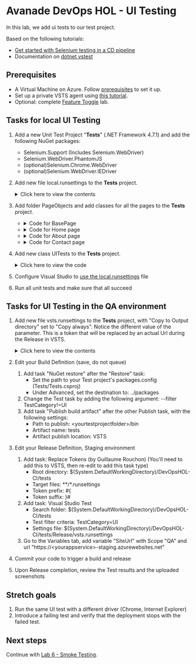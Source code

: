 # Avanade DevOps HOL - UI Testing

In this lab, we add ui tests to our test project.

Based on the following tutorials:

- [Get started with Selenium testing in a CD pipeline](https://docs.microsoft.com/en-us/vsts/build-release/test/continuous-test-selenium)
- Documentation on [dotnet vstest](https://docs.microsoft.com/en-us/dotnet/core/tools/dotnet-vstest)

## Prerequisites

- A Virtual Machine on Azure. Follow [prerequisites](../getting-started/README.md) to set it up.
- Set up a private VSTS agent using [this tutorial](../private-agent/README.md).
- Optional: complete [Feature Toggle](../feature-flag/README.md) lab.

## Tasks for local UI Testing

1. Add a new Unit Test Project "**Tests**" (.NET Framework 4.7.1) and add the following NuGet packages:
   - Selenium.Support (Includes Selenium.WebDriver)
   - Selenium.WebDriver.PhantomJS
   - (optional)Selenium.Chrome.WebDriver
   - (optional)Selenium.WebDriver.IEDriver

1. Add new file local.runsettings to the **Tests** project.
    <details><summary>Click here to view the contents</summary>

    ```xml
    <?xml version="1.0" encoding="utf-8" ?>
    <RunSettings>
        <TestRunParameters>
            <Parameter name="siteUrl" value="http://localhost:<porttoyourlocalwebsite>" />
        </TestRunParameters>
    </RunSettings>
    ```
    </details>

1. Add folder PageObjects and add classes for all the pages to the **Tests** project.
   - <details><summary>Code for BasePage</summary>

        ```csharp
        using OpenQA.Selenium;
        
        abstract class BasePage
        {
            protected readonly IWebDriver Driver;
            protected readonly string BaseUrl;

            protected BasePage(IWebDriver driver, string baseUrl)
            {
                Driver = driver;
                BaseUrl = baseUrl;
            }

            public HomePage GoToHomePage()
            {
                var home = Driver.FindElement(By.LinkText("Home"));
                home.Click();
                return new HomePage(Driver, BaseUrl);
            }

            public AboutPage GoToAboutPage()
            {
                var about = Driver.FindElement(By.LinkText("About"));
                about.Click();
                return new AboutPage(Driver, BaseUrl);
            }

            public ContactPage GoToContactPage()
            {
                var contact = Driver.FindElement(By.LinkText("Contact"));
                contact.Click();
                return new ContactPage(Driver, BaseUrl);
            }
        }
        ```
   </details>

   - <details><summary>Code for Home page</summary>

        ```csharp
        using OpenQA.Selenium;
        
        class HomePage : BasePage
        {
            public HomePage(IWebDriver driver, string baseUrl) : base(driver, baseUrl)
            {
            }

            public string Title { get; set; }

            public void GoToPage()
            {
                Driver.Navigate().GoToUrl($"{BaseUrl}");
            }
        }
        ```
   </details>

   - <details><summary>Code for About page</summary>

        ```csharp
        using OpenQA.Selenium;
        
        class AboutPage : BasePage
        {
            public AboutPage(IWebDriver driver, string baseUrl) : base(driver, baseUrl)
            {
            }

            [FindsBy(How = How.ClassName, Using = "fusion-main-menu-icon")]
            private IWebElement searchIcon;

            public void GoToPage()
            {
                Driver.Navigate().GoToUrl($"{BaseUrl}/Home/About");
            }
        }
        ```
   </details>

   - <details><summary>Code for Contact page</summary>

        ```csharp
        using OpenQA.Selenium;
        
        class ContactPage : BasePage
        {
            public ContactPage(IWebDriver driver, string baseUrl) : base(driver, baseUrl)
            {
            }

            [FindsBy(How = How.ClassName, Using = "fusion-main-menu-icon")]
            private IWebElement searchIcon;

            public void GoToPage()
            {
                Driver.Navigate().GoToUrl($"{BaseUrl}/Home/Contact");
            }
        }
        ```
   </details>


1. Add new class UITests to the **Tests** project.
    <details><summary>Click here to view the code</summary>

    ```csharp
    using Microsoft.VisualStudio.TestTools.UnitTesting;
    using OpenQA.Selenium;
    using OpenQA.Selenium.PhantomJS;
    using OpenQA.Selenium.Remote;
    using System;
    using System.Drawing;
    using System.IO;

    [TestClass]
    public class UITests
    {
        public TestContext TestContext { get; set; }

        private RemoteWebDriver _driver;
        private string _siteUrl;

        [TestInitialize()]
        public void MyTestInitialize()
        {
            if (TestContext.Properties.Contains("siteUrl"))
            {
                _siteUrl = TestContext.Properties["siteUrl"].ToString();
            }

            // PhantomJS
            _driver = new PhantomJSDriver(Directory.GetCurrentDirectory());

            // Chrome
            //var options =new ChromeOptions();
            //options.AddArguments("headless");
            //_driver = new ChromeDriver(Directory.GetCurrentDirectory(),options);

            // Internet Explorer
            //_driver = new InternetExplorerDriver(Directory.GetCurrentDirectory());

            // Shared driver settings
            _driver.Manage().Window.Size = new Size(1920, 1080);
            _driver.Manage().Timeouts().PageLoad = TimeSpan.FromSeconds(10);
        }

        [TestMethod]
        [TestCategory("UI")]
        [Priority(1)]
        [Owner("PhantomJS")]

        public void Test()
        {
            try
            {
                var page = new HomePage(_driver, _siteUrl);
                page.GoToPage();
                SaveAsImage(_driver.GetScreenshot(), "Home.png");
                page.GoToContactPage();
                SaveAsImage(_driver.GetScreenshot(), "Contact.png");
                page.GoToAboutPage();
                SaveAsImage(_driver.GetScreenshot(), "About.png");
               var containerDiv = _driver.FindElement(By.ClassName("body-content"));
               var header = containerDiv.FindElement(By.TagName("h3"));
               Assert.AreEqual("Your application description page.", header.Text);
            }
            catch (NoSuchElementException)
            {
                SaveAsImage(_driver.GetScreenshot(), "Error.png");
                throw;
            }
        }

        [TestCleanup()]
        public void MyTestCleanup()
        {
            _driver.Quit();
        }

        private void SaveAsImage(OpenQA.Selenium.Screenshot screenshot, string name)
        {
            var timestamp = DateTime.UtcNow.ToString("yyyyMMdd-HHmmss.fff");
            var fileName = $"{timestamp} {name}";
            if (File.Exists(fileName)) File.Delete(fileName);

            using (var stream = new FileStream(fileName, FileMode.CreateNew))
            using (var w = new BinaryWriter(stream))
            {
                w.Write(screenshot.AsByteArray);
            }
            TestContext.AddResultFile(Path.Combine(Directory.GetCurrentDirectory(), fileName));
        }
    }
    ```
    </details>

1. Configure Visual Studio to [use the local.runsettings](https://docs.microsoft.com/en-us/visualstudio/test/configure-unit-tests-by-using-a-dot-runsettings-file) file

1. Run all unit tests and make sure that all succeed

## Tasks for UI Testing in the QA environment

1. Add new file vsts.runsettings to the **Tests** project, with "Copy to Output directory" set to "Copy always". Notice the different value of the parameter. This is a token that will be replaced by an actual Url during the Release in VSTS.
    <details><summary>Click here to view the contents</summary>

    ```xml
    <?xml version="1.0" encoding="utf-8" ?>
    <RunSettings>
        <TestRunParameters>
            <Parameter name="siteUrl" value="#{SiteUrl}#" />
        </TestRunParameters>
    </RunSettings>
    ```
    </details>

1. Edit your Build Definition (save, do not queue)
    1. Add task "NuGet restore" after the "Restore" task:
        - Set the path to your Test project's packages.config (Tests/Tests.csproj)
        - Under Advanced, set the destination to: ../packages
    1. Change the Test task by adding the following argument: --filter TestCategory!=UI
    1. Add task "Publish build artifact" after the other Publish task, with the following settings:
        - Path to publish: \<yourtestprojectfolder\>/bin
        - Artifact name: tests
        - Artifact publish location: VSTS

1. Edit your Release Definition, Staging environment
    1. Add task: Replace Tokens (by Guillaume Rouchon) (You'll need to add this to VSTS, then re-edit to add this task type)
        - Root directory: $(System.DefaultWorkingDirectory)/DevOpsHOL-CI/tests
        - Target files: **/*.runsettings
        - Token prefix: #{
        - Token suffix: }#
    1. Add task: Visual Studio Test
        - Search folder: $(System.DefaultWorkingDirectory)/DevOpsHOL-CI/tests
        - Test filter criteria: TestCategory=UI
        - Settings file: $(System.DefaultWorkingDirectory)/DevOpsHOL-CI/tests/Release/vsts.runsettings
    1. Go to the Variables tab, add variable "SiteUrl" with Scope "QA" and url "https://\<yourappservice\>-staging.azurewebsites.net"

1. Commit your code to trigger a build and release

1. Upon Release completion, review the Test results and the uploaded screenshots

## Stretch goals

1. Run the same UI test with a different driver (Chrome, Internet Explorer)
2. Introduce a failing test and verify that the deployment stops with the failed test.

## Next steps

Continue with [Lab 6 - Smoke Testing](lab-6-smoke-testing.md).

